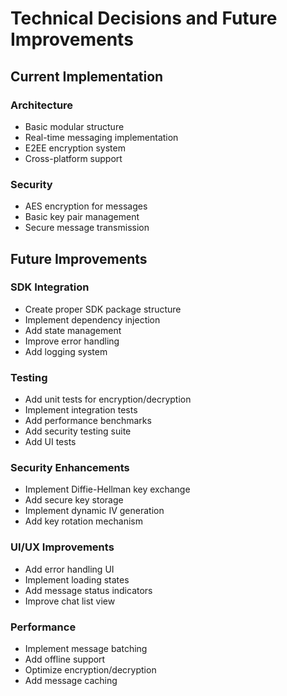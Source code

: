 # Technical Decisions and Future Improvements

## Current Implementation

### Architecture
- Basic modular structure
- Real-time messaging implementation
- E2EE encryption system
- Cross-platform support

### Security
- AES encryption for messages
- Basic key pair management
- Secure message transmission

## Future Improvements

### SDK Integration
- Create proper SDK package structure
- Implement dependency injection
- Add state management
- Improve error handling
- Add logging system

### Testing
- Add unit tests for encryption/decryption
- Implement integration tests
- Add performance benchmarks
- Add security testing suite
- Add UI tests

### Security Enhancements
- Implement Diffie-Hellman key exchange
- Add secure key storage
- Implement dynamic IV generation
- Add key rotation mechanism

### UI/UX Improvements
- Add error handling UI
- Implement loading states
- Add message status indicators
- Improve chat list view

### Performance
- Implement message batching
- Add offline support
- Optimize encryption/decryption
- Add message caching 